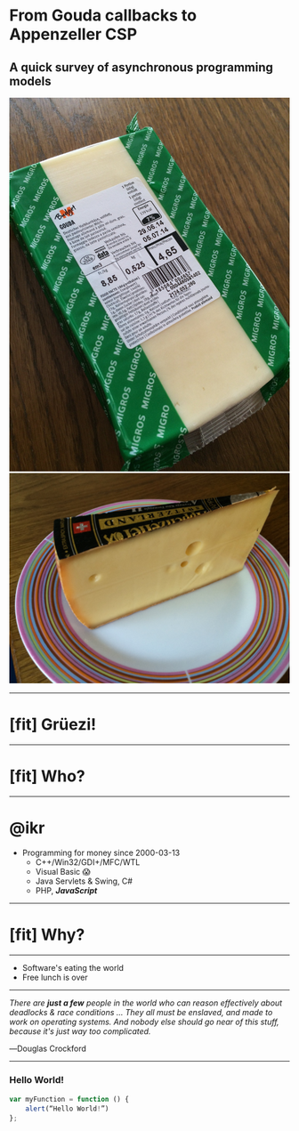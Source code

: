# From Gouda callbacks to Appenzeller CSP

## A quick survey of asynchronous programming models

![left](img/Gouda.jpg) ![right](img/Appenzeller.jpg)

---

# [fit] Grüezi!

---

# [fit] Who?

---

# @ikr

* Programming for money since 2000-03-13
  * C++/Win32/GDI+/MFC/WTL
  * Visual Basic 😱
  * Java Servlets & Swing, C#
  * PHP, *__JavaScript__*

---

# [fit] Why?

---

* Software's eating the world
* Free lunch is over

---

*There are __just a few__ people in the world who can reason effectively about deadlocks & race conditions … They all must be enslaved, and made to work on operating systems. And nobody else should go near of this stuff, because it's just way too complicated.*

―Douglas Crockford

---

### Hello World!

```javascript
var myFunction = function () {
    alert(“Hello World!”)
};
```

